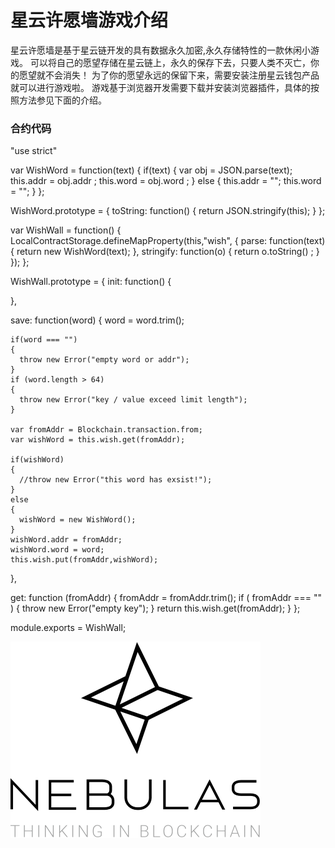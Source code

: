 # 星云许愿墙游戏介绍

  星云许愿墙是基于星云链开发的具有数据永久加密,永久存储特性的一款休闲小游戏。 
可以将自己的愿望存储在星云链上，永久的保存下去，只要人类不灭亡，你的愿望就不会消失！ 
为了你的愿望永远的保留下来，需要安装注册星云钱包产品就可以进行游戏啦。 
游戏基于浏览器开发需要下载并安装浏览器插件，具体的按照方法参见下面的介绍。

### 合约代码

"use strict"

var WishWord = function(text)
{
  if(text)
  {
    var obj = JSON.parse(text);
    this.addr = obj.addr ;
    this.word = obj.word ;
  }
  else
  {
    this.addr  = "";
    this.word  = "";
  }
};

WishWord.prototype =
{
  toString: function()
  {
    return JSON.stringify(this);
  }
};


var WishWall = function()
{
  LocalContractStorage.defineMapProperty(this,"wish",
  {
    parse: function(text)
    {
      return new WishWord(text);
    },
    stringify: function(o)
    {
      return o.toString() ;
    }
  });
};

WishWall.prototype =
{
  init: function()
  {

  },

  save: function(word)
  {
    word = word.trim();

    if(word === "")
    {
      throw new Error("empty word or addr");
    }
    if (word.length > 64)
    {
      throw new Error("key / value exceed limit length");
    }

    var fromAddr = Blockchain.transaction.from;
    var wishWord = this.wish.get(fromAddr);

    if(wishWord)
    {
      //throw new Error("this word has exsist!");
    }
    else
    {
      wishWord = new WishWord();
    }
    wishWord.addr = fromAddr;
    wishWord.word = word;
    this.wish.put(fromAddr,wishWord);
  },

  get: function (fromAddr)
  {
      fromAddr = fromAddr.trim();
      if ( fromAddr === "" )
      {
          throw new Error("empty key");
      }
      return this.wish.get(fromAddr);
  }
};

module.exports = WishWall;


![图像找不到啦](https://github.com/wishwall/wishwall.github.io/blob/master/img/logo.png)
